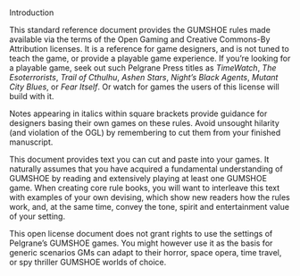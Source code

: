 <!-- order:5 -->
#   
Introduction

This standard reference document provides the GUMSHOE rules made available via the terms of the Open Gaming and Creative Commons-By Attribution licenses. It is a reference for game designers, and is not tuned to teach the game, or provide a playable game experience. If you’re looking for a playable game, seek out such Pelgrane Press titles as *TimeWatch*, *The Esoterrorists*, *Trail of Cthulhu*, *Ashen Stars*, *Night’s Black Agents*, *Mutant City Blues*, or *Fear Itself*. Or watch for games the users of this license will build with it.

Notes appearing in italics within square brackets provide guidance for designers basing their own games on these rules. Avoid unsought hilarity (and violation of the OGL) by remembering to cut them from your finished manuscript.

This document provides text you can cut and paste into your games. It naturally assumes that you have acquired a fundamental understanding of GUMSHOE by reading and extensively playing at least one GUMSHOE game. When creating core rule books, you will want to interleave this text with examples of your own devising, which show new readers how the rules work, and, at the same time, convey the tone, spirit and entertainment value of your setting.

This open license document does not grant rights to use the settings of Pelgrane’s GUMSHOE games. You might however use it as the basis for generic scenarios GMs can adapt to their horror, space opera, time travel, or spy thriller GUMSHOE worlds of choice.
